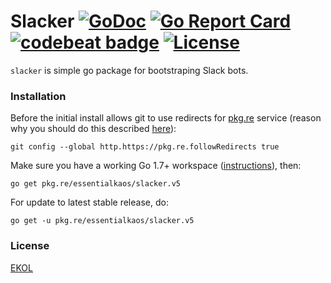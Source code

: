 # Slacker [![GoDoc](https://godoc.org/pkg.re/essentialkaos/slacker.v4?status.svg)](https://godoc.org/pkg.re/essentialkaos/slacker.v4) [![Go Report Card](https://goreportcard.com/badge/github.com/essentialkaos/slacker)](https://goreportcard.com/report/github.com/essentialkaos/slacker) [![codebeat badge](https://codebeat.co/badges/849c74bd-e041-44e6-9d9a-f2d46408b286)](https://codebeat.co/projects/github-com-essentialkaos-slacker-master) [![License](https://gh.kaos.io/ekol.svg)](https://essentialkaos.com/ekol)

`slacker` is simple go package for bootstraping Slack bots.

### Installation

Before the initial install allows git to use redirects for [pkg.re](https://github.com/essentialkaos/pkgre) service (reason why you should do this described [here](https://github.com/essentialkaos/pkgre#git-support)):

```
git config --global http.https://pkg.re.followRedirects true
```

Make sure you have a working Go 1.7+ workspace ([instructions](https://golang.org/doc/install)), then:

````
go get pkg.re/essentialkaos/slacker.v5
````

For update to latest stable release, do:

```
go get -u pkg.re/essentialkaos/slacker.v5
```

### License

[EKOL](https://essentialkaos.com/ekol)
